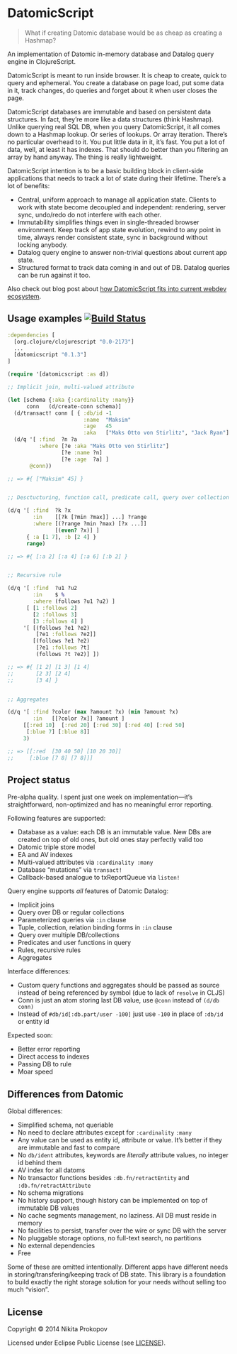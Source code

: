 # DatomicScript

> What if creating Datomic database would be as cheap as creating a Hashmap?

An implementation of Datomic in-memory database and Datalog query engine in ClojureScript.

DatomicScript is meant to run inside browser. It is cheap to create, quick to query and ephemeral. You create a database on page load, put some data in it, track changes, do queries and forget about it when user closes the page.

DatomicScript databases are immutable and based on persistent data structures. In fact, they’re more like a data structures (think Hashmap). Unlike querying real SQL DB, when you query DatomicScript, it all comes down to a Hashmap lookup. Or series of lookups. Or array iteration. There’s no particular overhead to it. You put little data in it, it’s fast. You put a lot of data, well, at least it has indexes. That should do better than you filtering an array by hand anyway. The thing is really lightweight.

DatomicScript intention is to be a basic building block in client-side applications that needs to track a lot of state during their lifetime. There’s a lot of benefits:

- Central, uniform approach to manage all application state. Clients to work with state become decoupled and independent: rendering, server sync, undo/redo do not interfere with each other.
- Immutability simplifies things even in single-threaded browser environment. Keep track of app state evolution, rewind to any point in time, always render consistent state, sync in background without locking anybody.
- Datalog query engine to answer non-trivial questions about current app state.
- Structured format to track data coming in and out of DB. Datalog queries can be run against it too.

Also check out blog post about [how DatomicScript fits into current webdev ecosystem](http://tonsky.me/blog/decomposing-web-app-development/).

## Usage examples [![Build Status](https://travis-ci.org/tonsky/datomicscript.svg?branch=master)](https://travis-ci.org/tonsky/datomicscript)

```clj
:dependencies [
  [org.clojure/clojurescript "0.0-2173"]
  ...
  [datomicscript "0.1.3"]
]
```

```clj
(require '[datomicscript :as d])

;; Implicit join, multi-valued attribute

(let [schema {:aka {:cardinality :many}}
      conn   (d/create-conn schema)]
  (d/transact! conn [ { :db/id -1
                        :name  "Maksim"
                        :age   45
                        :aka   ["Maks Otto von Stirlitz", "Jack Ryan"] } ])
  (d/q '[ :find  ?n ?a
          :where [?e :aka "Maks Otto von Stirlitz"]
                 [?e :name ?n]
                 [?e :age  ?a] ]
       @conn))

;; => #{ ["Maksim" 45] }


;; Desctucturing, function call, predicate call, query over collection

(d/q '[ :find  ?k ?x
        :in    [[?k [?min ?max]] ...] ?range
        :where [(?range ?min ?max) [?x ...]]
               [(even? ?x)] ]
      { :a [1 7], :b [2 4] }
      range)

;; => #{ [:a 2] [:a 4] [:a 6] [:b 2] }


;; Recursive rule

(d/q '[ :find  ?u1 ?u2
        :in    $ %
        :where (follows ?u1 ?u2) ]
      [ [1 :follows 2]
        [2 :follows 3]
        [3 :follows 4] ]
     '[ [(follows ?e1 ?e2)
         [?e1 :follows ?e2]]
        [(follows ?e1 ?e2)
         [?e1 :follows ?t]
         (follows ?t ?e2)] ])

;; => #{ [1 2] [1 3] [1 4]
;;       [2 3] [2 4]
;;       [3 4] }


;; Aggregates

(d/q '[ :find ?color (max ?amount ?x) (min ?amount ?x)
        :in   [[?color ?x]] ?amount ]
     [[:red 10]  [:red 20] [:red 30] [:red 40] [:red 50]
      [:blue 7] [:blue 8]]
     3)

;; => [[:red  [30 40 50] [10 20 30]]
;;     [:blue [7 8] [7 8]]]
```

## Project status

Pre-alpha quality. I spent just one week on implementation—it’s straightforward, non-optimized and has no meaningful error reporting.

Following features are supported:

* Database as a value: each DB is an immutable value. New DBs are created on top of old ones, but old ones stay perfectly valid too
* Datomic triple store model
* EA and AV indexes
* Multi-valued attributes via `:cardinality :many`
* Database “mutations” via `transact!`
* Callback-based analogue to txReportQueue via `listen!`

Query engine supports _all_ features of Datomic Datalog:

* Implicit joins
* Query over DB or regular collections
* Parameterized queries via `:in` clause
* Tuple, collection, relation binding forms in `:in` clause
* Query over multiple DB/collections
* Predicates and user functions in query
* Rules, recursive rules
* Aggregates

Interface differences:

* Custom query functions and aggregates should be passed as source instead of being referenced by symbol (due to lack of `resolve` in CLJS)
* Conn is just an atom storing last DB value, use `@conn` instead of `(d/db conn)`
* Instead of `#db/id[:db.part/user -100]` just use `-100` in place of `:db/id` or entity id

Expected soon:

* Better error reporting
* Direct access to indexes
* Passing DB to rule
* Moar speed

## Differences from Datomic

Global differences:

* Simplified schema, not queriable
* No need to declare attributes except for `:cardinality` `:many`
* Any value can be used as entity id, attribute or value. It’s better if they are immutable and fast to compare
* No `db/ident` attributes, keywords are _literally_ attribute values, no integer id behind them
* AV index for all datoms
* No transactor functions besides `:db.fn/retractEntity` and `:db.fn/retractAttribute`
* No schema migrations
* No history support, though history can be implemented on top of immutable DB values
* No cache segments management, no laziness. All DB must reside in memory
* No facilities to persist, transfer over the wire or sync DB with the server
* No pluggable storage options, no full-text search, no partitions
* No external dependencies
* Free

Some of these are omitted intentionally. Different apps have different needs in storing/transfering/keeping track of DB state. This library is a foundation to build exactly the right storage solution for your needs without selling too much “vision”.

## License

Copyright © 2014 Nikita Prokopov

Licensed under Eclipse Public License (see [LICENSE](LICENSE)).
